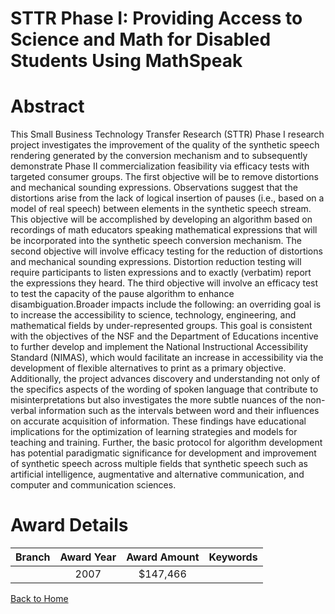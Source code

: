 
STTR Phase I: Providing Access to Science and Math for Disabled Students Using MathSpeak
========================================================================================

# Abstract


This Small Business Technology Transfer Research (STTR) Phase I research project investigates the improvement of the quality of the synthetic speech rendering generated by the conversion mechanism and to subsequently demonstrate Phase II commercialization feasibility via efficacy tests with targeted consumer groups. The first objective will be to remove distortions and mechanical sounding expressions. Observations suggest that the distortions arise from the lack of logical insertion of pauses (i.e., based on a model of real speech) between elements in the synthetic speech stream. This objective will be accomplished by developing an algorithm based on recordings of math educators speaking mathematical expressions that will be incorporated into the synthetic speech conversion mechanism. The second objective will involve efficacy testing for the reduction of distortions and mechanical sounding expressions. Distortion reduction testing will require participants to listen expressions and to exactly (verbatim) report the expressions they heard. The third objective will involve an efficacy test to test the capacity of the pause algorithm to
enhance disambiguation.Broader impacts include the following: an overriding goal is to increase the accessibility to science, technology, engineering, and mathematical fields by under-represented groups. This goal is consistent with the objectives of the NSF and the Department of Educations incentive to further develop and implement the National Instructional Accessibility Standard (NIMAS), which would facilitate an increase in accessibility via the development of flexible alternatives to print as a primary objective. Additionally, the project advances discovery and understanding not only of the specifics aspects of the wording of spoken language that contribute to misinterpretations but also investigates the more subtle nuances of the non-verbal information such as the intervals between word and their influences on accurate acquisition of information. These findings have educational implications for the optimization of learning strategies and models for teaching and training. Further, the basic protocol for algorithm development has potential paradigmatic significance for development and improvement of synthetic speech across multiple fields that synthetic speech such as artificial intelligence, augmentative and alternative communication, and computer and communication sciences.  

# Award Details

|Branch|Award Year|Award Amount|Keywords|
| :---: | :---: | :---: | :---: |
||2007|$147,466||
  
  


[Back to Home](https://github.com/chrischow/dod_sbir_awards#94)